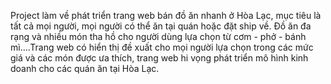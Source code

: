 Project làm về phát triển trang web bán đồ ăn nhanh ở Hòa Lạc, mục tiêu là tất cả mọi người, mọi người có thể ăn tại quán hoặc đặt ship về. Đồ ăn đa rạng và nhiều món tha hồ cho người dùng lựa chọn từ cơm - phở - bánh mì....Trang web có hiển thị đề xuất cho mọi người lựa chọn trong các mức giá và các món được ưa thích, trang web hi vọng phát triển mô hình kinh doanh cho các quán ăn tại Hòa Lạc.
